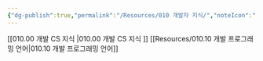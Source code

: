 ```yaml
---
{"dg-publish":true,"permalink":"/Resources/010 개발자 지식/","noteIcon":"","created":"2023-12-26T23:04:09.146+09:00","updated":"2023-12-28T00:33:34.615+09:00"}
---
```





[[010.00 개발 CS 지식 \|010.00 개발 CS 지식 ]]
[[Resources/010.10 개발 프로그래밍 언어\|010.10 개발 프로그래밍 언어]]

